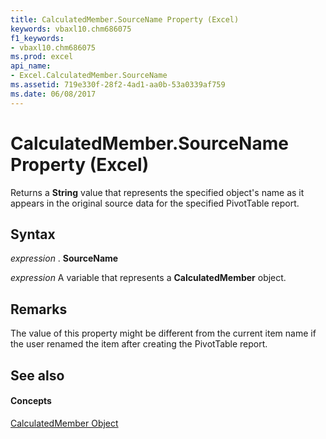 ```yaml
---
title: CalculatedMember.SourceName Property (Excel)
keywords: vbaxl10.chm686075
f1_keywords:
- vbaxl10.chm686075
ms.prod: excel
api_name:
- Excel.CalculatedMember.SourceName
ms.assetid: 719e330f-28f2-4ad1-aa0b-53a0339af759
ms.date: 06/08/2017
---
```



# CalculatedMember.SourceName Property (Excel)

Returns a  **String** value that represents the specified object's name as it appears in the original source data for the specified PivotTable report.


## Syntax

 _expression_ . **SourceName**

 _expression_ A variable that represents a **CalculatedMember** object.


## Remarks

The value of this property might be different from the current item name if the user renamed the item after creating the PivotTable report.


## See also


#### Concepts


[CalculatedMember Object](Excel.CalculatedMember.md)

